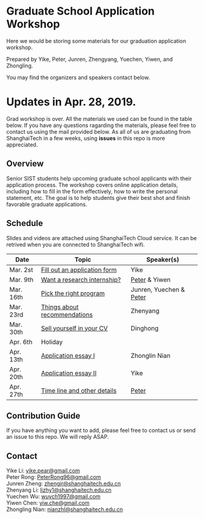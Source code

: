 # Graduate School Application Workshop

Here we would be storing some materials for our graduation application workshop.

Prepared by Yike, Peter, Junren, Zhengyang, Yuechen, Yiwen, and Zhongling.

You may find the organizers and speakers contact below.

# Updates in Apr. 28, 2019.

Grad workshop is over. All the materials we used can be found in the table below. If you have any questions ragarding the materials, please feel free to contact us using the mail provided below. As all of us are graduating from ShanghaiTech in a few weeks, using **issues** in this repo is more appreciated.

## Overview

Senior SIST students help upcoming graduate school applicants with their application process. 
The workshop covers online application details, including how to fill in the form effectively, how to write the personal statement, etc. 
The goal is to help students give their best shot and finish favorable graduate applications.

## Schedule

Slides and videos are attached using ShanghaiTech Cloud service. It can be retrived when you are connected to ShanghaiTech wifi.

| Date      | Topic | Speaker(s)   |
|-----------|-------| ------------ |
| Mar. 2st  | [Fill out an application form](http://pan.shanghaitech.edu.cn/cloudservice/outerLink/decode?c3Vnb24xNTUxNTE3MDE2Nzgxc3Vnb24=#0-sqq-1-76318-9737f6f9e09dfaf5d3fd14d775bfee85)  | Yike  |       
| Mar. 9th  | [Want a research internship?](http://pan.shanghaitech.edu.cn/cloudservice/outerLink/decode?c3Vnb24xNTUyMDYwMzM3NjQ5c3Vnb24=#0-sqq-1-86212-9737f6f9e09dfaf5d3fd14d775bfee85)  |  [Peter](https://peterrong.netlify.com/) & Yiwen   |      
| Mar. 16th | [Pick the right program](http://pan.shanghaitech.edu.cn/cloudservice/outerLink/decode?c3Vnb24xNTUyNzMyMDA2NzA5c3Vnb24=)  | Junren, Yuechen & [Peter](https://peterrong.netlify.com/)
| Mar. 23rd | [Things about recommendations](http://pan.shanghaitech.edu.cn/cloudservice/outerLink/decode?c3Vnb24xNTUzNzc4MzcwMjAyc3Vnb24=#0-sqq-1-94829-9737f6f9e09dfaf5d3fd14d775bfee85)  |  Zhenyang |
| Mar. 30th | [Sell yourself in your CV](http://pan.shanghaitech.edu.cn/cloudservice/outerLink/decode?c3Vnb24xNTU0MTIxMjgyMzIwc3Vnb24=#0-sqq-1-83218-9737f6f9e09dfaf5d3fd14d775bfee85)  | Dinghong |
| Apr. 6th   | Holiday | |
| Apr. 13th  | [Application essay I](http://pan.shanghaitech.edu.cn/cloudservice/outerLink/decode?c3Vnb24xNTU1MTUxNDI4ODIwc3Vnb24=#0-sqq-1-77427-9737f6f9e09dfaf5d3fd14d775bfee85)  | Zhonglin Nian       | 
| Apr. 20th | [Application essay II](http://pan.shanghaitech.edu.cn/cloudservice/outerLink/decode?c3Vnb24xNTU2MDAyMDUwODQxc3Vnb24=)  |  Yike      |
| Apr. 27th | [Time line and other details](about::blank)  | [Peter](https://peterrong.netlify.com/)       |

## Contribution Guide

If you have anything you want to add, please feel free to contact us or send an issue to this repo. 
We will reply ASAP.

## Contact

Yike Li:   yike.pear@gmail.com   
Peter Rong:  PeterRong96@gmail.com  
Junren Zheng: zhengjr@shanghaitech.edu.cn  
Zhenyang Li: lizhy1@shanghaitech.edu.cn  
Yuechen Wu: wuych1997@gmail.com  
Yiwen Chen: yiw.che@gmail.com  
Zhongling Nian: nianzhl@shanghaitech.edu.cn  